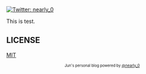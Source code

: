 
<a href="https://twitter.com/nearly_0">
<img alt="Twitter: nearly_0" src="https://img.shields.io/twitter/follow/nearly_0.svg?style=social" target="_blank" />
</a>

This is test.

## LICENSE

[MIT](./LICENSE)

<div align="center">

<sub><sup>Jun's personal blog powered by <a href="https://github.com/nearly-0">@nearly_0</a></sup></sub>

</div>
